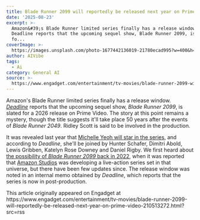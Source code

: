 ```yaml
---
title: Blade Runner 2099 will reportedly be released next year on Prime Video
date: '2025-08-23'
excerpt: >-
  Amazon&#39;s Blade Runner limited series finally has a release window.
  Deadline reports that the upcoming sequel show, Blade Runner 2099, is slated
  fo...
coverImage: >-
  https://images.unsplash.com/photo-1677442136019-21780ecad995?w=400&h=200&fit=crop&auto=format
author: AIVibe
tags:
  - Ai
category: General AI
source: >-
  https://www.engadget.com/entertainment/tv-movies/blade-runner-2099-will-reportedly-be-released-next-year-on-prime-video-210513272.html?src=rss
---
```

<p>Amazon&#39;s Blade Runner limited series finally has a release window. <a data-i13n="elm:context_link;elmt:doNotAffiliate;cpos:1;pos:1" class="no-affiliate-link" href="https://deadline.com/2025/08/blade-runner-2099-premiere-window-2026-prime-video-1236495769/"><em><ins>Deadline</ins></em></a> reports that the upcoming sequel show, <em>Blade Runner 2099</em>, is slated for a 2026 release on Prime Video. The story at this point remains a mystery, though the title suggests it&#39;ll take place 50 years after the events of <em>Blade Runner 2049</em>. Ridley Scott is said to be involved in the production.</p>
<p>It was revealed last year that <a data-i13n="elm:context_link;elmt:doNotAffiliate;cpos:2;pos:1" class="no-affiliate-link" href="https://www.engadget.com/michelle-yeoh-just-got-cast-to-lead-amazons-blade-runner-show-180312046.html"><ins>Michelle Yeoh will star in the series</ins></a>, and according to <em>Deadline</em>, she&#39;ll be joined by Hunter Schafer, Dimitri Abold, Lewis Gribben, Katelyn Rose Downey and Daniel Rigby. We first heard about <a data-i13n="cpos:3;pos:1" href="https://www.engadget.com/blade-runner-live-action-series-amazon-182855264.html">the possibility of <em>Blade Runner 2099</em> back in 2022</a>, when it was reported that <a data-i13n="elm:context_link;elmt:doNotAffiliate;cpos:4;pos:1" class="no-affiliate-link" href="https://www.engadget.com/blade-runner-2099-amazon-prime-video-series-194815887.html">Amazon Studios</a> was developing a live-action series set in that universe, but there have been few updates since. The release window was noted in an internal memo obtained by <em>Deadline</em>, which reports that the series is now in post-production.</p>
<span id="end-legacy-contents"></span>This article originally appeared on Engadget at https://www.engadget.com/entertainment/tv-movies/blade-runner-2099-will-reportedly-be-released-next-year-on-prime-video-210513272.html?src=rss
